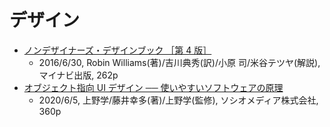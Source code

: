 # デザイン

- [ノンデザイナーズ・デザインブック ［第 4 版］](https://book.mynavi.jp/nddb/)
  - 2016/6/30, Robin Williams(著)/吉川典秀(訳)/小原 司/米谷テツヤ(解説), マイナビ出版, 262p
- [オブジェクト指向 UI デザイン ── 使いやすいソフトウェアの原理](https://gihyo.jp/book/2020/978-4-297-11351-3)
  - 2020/6/5, 上野学/藤井幸多(著)/上野学(監修), ソシオメディア株式会社, 360p
